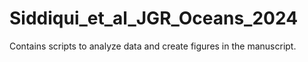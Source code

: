 # Siddiqui_et_al_JGR_Oceans_2024
Contains scripts to analyze data and create figures in the manuscript. 
